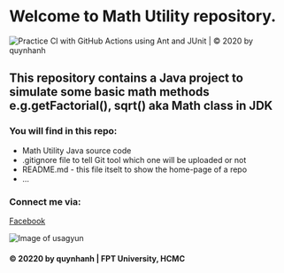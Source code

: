 # Welcome to Math Utility repository. 
![Practice CI with GitHub Actions using Ant and JUnit | © 2020 by quynhanh](https://github.com/quynhanh-kristen/math-util/workflows/Practice%20CI%20with%20GitHub%20Actions%20using%20Ant%20and%20JUnit%20%7C%20%C2%A9%202020%20by%20giao.lang/badge.svg)
## This repository contains a  Java project to simulate some basic math methods e.g.getFactorial(), sqrt() aka Math class in JDK

### You will find in this repo:
* Math Utility Java source code
* .gitignore file to tell Git tool which one will be uploaded or not
*  README.md - this file itselt to show the home-page of a repo
* ...

### Connect me via:
[Facebook](https://www.facebook.com/honeymoon0609/)

![Image of usagyun](https://media.tenor.com/images/ae48f2b25a4778634cf4249819481b7e/tenor.gif)

#### © 20220 by quynhanh | FPT University, HCMC